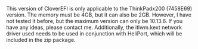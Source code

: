 This version of CloverEFI is only applicable to the ThinkPadx200 (7458E69) version. The memory must be 4GB, but it can also be 2GB. However, I have not tested it before, but the maximum version can only be 10.13.6. If you have any ideas, please contact me. Additionally, the itlwm.kext network driver used needs to be used in conjunction with HeliPort, which will be included in the zip package.